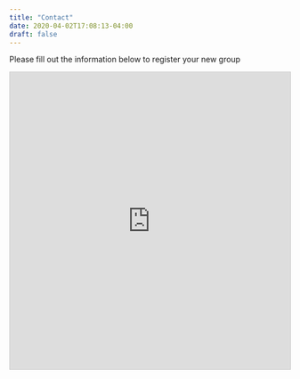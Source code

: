 ```yaml
---
title: "Contact"
date: 2020-04-02T17:08:13-04:00
draft: false
---
```


Please fill out the information below to register your new group

<iframe class="airtable-embed" src="https://airtable.com/embed/shrUIb5YbxxldSaEd?backgroundColor=orange" frameborder="0" onmousewheel="" width="100%" height="533" style="background: transparent; border: 1px solid #ccc;"></iframe>
